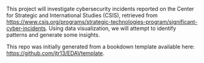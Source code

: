 This project will investigate cybersecurity incidents reported on the Center for Strategic and International Studies (CSIS), retrieved from https://www.csis.org/programs/strategic-technologies-program/significant-cyber-incidents. Using data visualization, we will attempt to identify patterns and generate some insights.

This repo was initially generated from a bookdown template available here: https://github.com/jtr13/EDAVtemplate.


